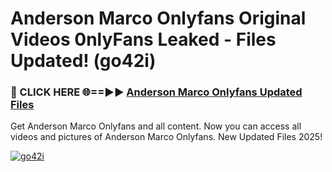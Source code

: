 # Anderson Marco Onlyfans Original Videos 0nlyFans Leaked - Files Updated! (go42i)

<h3>🔴 CLICK HERE 🌐==►► <a href="https://tinyurl.com/3hn5wdd3" rel="nofollow">Anderson Marco Onlyfans Updated Files</a></h3>

Get Anderson Marco Onlyfans and all content. Now you can access all videos and pictures of Anderson Marco Onlyfans. New Updated Files 2025!

[![go42i](https://i.imgur.com/4HnBqBT.gif)](https://tinyurl.com/3hn5wdd3)
